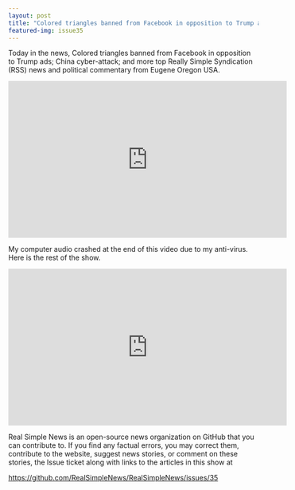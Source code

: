 ```yaml
---
layout: post
title: "Colored triangles banned from Facebook in opposition to Trump ads; China cyber attack"
featured-img: issue35
---
```


Today in the news, Colored triangles banned from Facebook in opposition to Trump ads; China cyber-attack; and more top Really Simple Syndication (RSS) news and political commentary from Eugene Oregon USA.

<iframe width="560" height="315" src="https://www.youtube.com/embed/TnE2RNfHU4A" frameborder="0" allow="accelerometer; autoplay; encrypted-media; gyroscope; picture-in-picture" allowfullscreen></iframe>

My computer audio crashed at the end of this video due to my anti-virus. Here is the rest of the show.

<iframe width="560" height="315" src="https://www.youtube.com/embed/a1-f6u4s2_g" frameborder="0" allow="accelerometer; autoplay; encrypted-media; gyroscope; picture-in-picture" allowfullscreen></iframe>

Real Simple News is an open-source news organization on GitHub that you can contribute to. If you find any factual errors, you may correct them, contribute to the website, suggest news stories, or comment on these stories, the Issue ticket along with links to the articles in this show at 

<https://github.com/RealSimpleNews/RealSimpleNews/issues/35>
